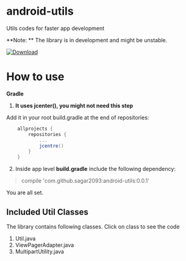 # android-utils
Utils codes for faster app development

**Note: ** The library is in development and might be unstable.

[ ![Download](https://api.bintray.com/packages/sagar2093/androidlibrary/android-utils/images/download.svg) ](https://bintray.com/sagar2093/androidlibrary/android-utils/_latestVersion)

# How to use

**Gradle**

1. **It uses jcenter(), you might not need this step**

 Add it in your root build.gradle at the end of repositories:
```gradle
	allprojects {
		repositories {
			...
			jcentre()
		}
	}
```

2. Inside app level **build.gradle** include the following dependency:

> compile 'com.github.sagar2093:android-utils:0.0.1'

You are all set.

## Included Util Classes
The library contains following classes. Click on class to see the code 
1. Util.java
2. ViewPagerAdapter.java
3. MultipartUtility.java
